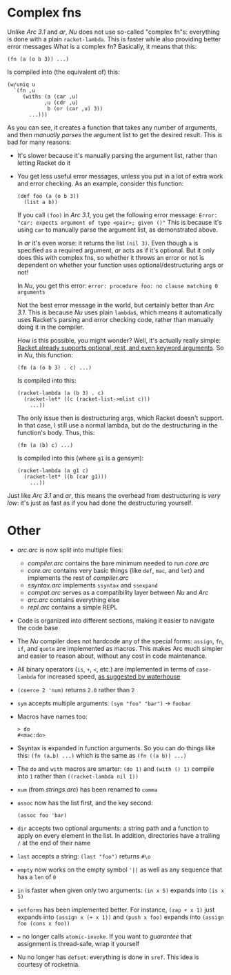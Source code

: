 Complex fns
===========

Unlike _Arc 3.1_ and _ar_, _Nu_ does not use so-called "complex fn"s:
everything is done with a plain `racket-lambda`. This is faster while also
providing better error messages What is a complex fn? Basically, it means that
this:

    (fn (a (o b 3)) ...)

Is compiled into (the equivalent of) this:

    (w/uniq u
      `(fn ,u
         (withs (a (car ,u)
                ,u (cdr ,u)
                 b (or (car ,u) 3))
           ...)))

As you can see, it creates a function that takes any number of arguments, and
then *manually parses* the argument list to get the desired result. This is
bad for many reasons:

*   It's slower because it's manually parsing the argument list, rather than
    letting Racket do it

*   You get less useful error messages, unless you put in a lot of extra work
    and error checking. As an example, consider this function:

        (def foo (a (o b 3))
          (list a b))

    If you call `(foo)` in _Arc 3.1_, you get the following error message:
    `Error: "car: expects argument of type <pair>; given ()"` This is because
    it's using `car` to manually parse the argument list, as demonstrated
    above.

    In _ar_ it's even worse: it returns the list `(nil 3)`. Even though `a` is
    specified as a required argument, _ar_ acts as if it's optional. But it
    only does this with complex fns, so whether it throws an error or not is
    dependent on whether your function uses optional/destructuring args or
    not!

    In _Nu_, you get this error: `error: procedure foo: no clause matching 0
    arguments`

    Not the best error message in the world, but certainly better than
    _Arc 3.1_. This is because _Nu_ uses plain `lambda`s, which means it
    automatically uses Racket's parsing and error checking code, rather than
    manually doing it in the compiler.

    How is this possible, you might wonder? Well, it's actually really simple:
    [Racket already supports optional, rest, and even keyword arguments](http://docs.racket-lang.org/guide/lambda.html).
    So in _Nu_, this function:

        (fn (a (o b 3) . c) ...)

    Is compiled into this:

        (racket-lambda (a (b 3) . c)
          (racket-let* ((c (racket-list->mlist c)))
            ...))

    The only issue then is destructuring args, which Racket doesn't support.
    In that case, I still use a normal lambda, but do the destructuring in the
    function's body. Thus, this:

        (fn (a (b) c) ...)

    Is compiled into this (where `g1` is a gensym):

        (racket-lambda (a g1 c)
          (racket-let* ((b (car g1)))
            ...))

Just like *Arc 3.1* and *ar*, this means the overhead from destructuring is
*very low*: it's just as fast as if you had done the destructuring yourself.


Other
=====

  * _arc.arc_ is now split into multiple files:

      * _compiler.arc_ contains the bare minimum needed to run _core.arc_
      * _core.arc_ contains very basic things (like `def`, `mac`, and `let`) and implements the rest of _compiler.arc_
      * _ssyntax.arc_ implements `ssyntax` and `ssexpand`
      * _compat.arc_ serves as a compatibility layer between _Nu_ and _Arc_
      * _arc.arc_ contains everything else
      * _repl.arc_ contains a simple REPL

  * Code is organized into different sections, making it easier to navigate the code base

  * The _Nu_ compiler does not hardcode any of the special forms: `assign`, `fn`, `if`, and `quote` are implemented as macros. This makes Arc much simpler and easier to reason about, without any cost in code maintenance.

  * All binary operators (`is`, `+`, `<`, etc.) are implemented in terms of `case-lambda` for increased speed, [as suggested by waterhouse](https://sites.google.com/site/arclanguagewiki/arc-3_1/optimizations)

  * `(coerce 2 'num)` returns `2.0` rather than `2`

  * `sym` accepts multiple arguments: `(sym "foo" "bar")` -> `foobar`

  * Macros have names too:

        > do
        #<mac:do>

  * Ssyntax is expanded in function arguments. So you can do things like this: `(fn (a.b) ...)` which is the same as `(fn ((a b)) ...)`

  * The `do` and `with` macros are smarter: `(do 1)` and `(with () 1)` compile into `1` rather than `((racket-lambda nil 1))`

  * `num` (from _strings.arc_) has been renamed to `comma`

  * `assoc` now has the list first, and the key second:

        (assoc foo 'bar)

  * `dir` accepts two optional arguments: a string path and a function to apply on every element in the list. In addition, directories have a trailing `/` at the end of their name

  * `last` accepts a string: `(last "foo")` returns `#\o`

  * `empty` now works on the empty symbol `'||` as well as any sequence that has a `len` of `0`

  * `in` is faster when given only two arguments: `(in x 5)` expands into `(is x 5)`

  * `setforms` has been implemented better. For instance, `(zap + x 1)` just expands into `(assign x (+ x 1))` and `(push x foo)` expands into `(assign foo (cons x foo))`

  * `=` no longer calls `atomic-invoke`. If you want to *guarantee* that assignment is thread-safe, wrap it yourself

  * Nu no longer has `defset`: everything is done in `sref`. This idea is courtesy of rocketnia.
